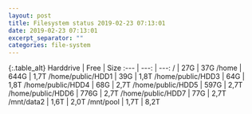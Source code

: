 ```yaml
---
layout: post
title: Filesystem status 2019-02-23 07:13:01
date: 2019-02-23 07:13:01
excerpt_separator: ""
categories: file-system
---
```

{:.table_alt}
Harddrive | Free | Size
:--- | ---: | ---:
/ | 27G | 37G
/home | 644G | 1,7T
/home/public/HDD1 | 39G | 1,8T
/home/public/HDD3 | 64G | 1,8T
/home/public/HDD4 | 68G | 2,7T
/home/public/HDD5 | 597G | 2,7T
/home/public/HDD6 | 776G | 2,7T
/home/public/HDD7 | 77G | 2,7T
/mnt/data2 | 1,6T | 2,0T
/mnt/pool | 1,7T | 8,2T
